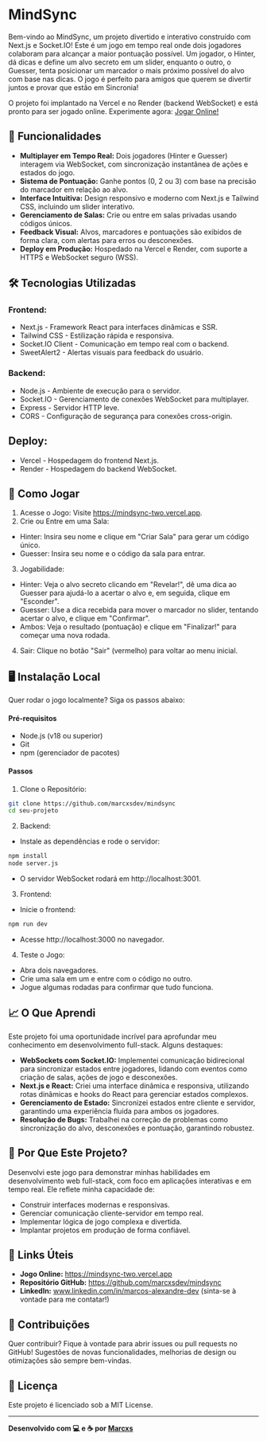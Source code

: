 # MindSync

Bem-vindo ao MindSync, um projeto divertido e interativo construído com Next.js e Socket.IO! Este é um jogo em tempo real onde dois jogadores colaboram para alcançar a maior pontuação possível. Um jogador, o Hinter, dá dicas e define um alvo secreto em um slider, enquanto o outro, o Guesser, tenta posicionar um marcador o mais próximo possível do alvo com base nas dicas. O jogo é perfeito para amigos que querem se divertir juntos e provar que estão em Sincronia!

O projeto foi implantado na Vercel e no Render (backend WebSocket) e está pronto para ser jogado online. Experimente agora: [Jogar Online!](https://mindsync-two.vercel.app)

## 🎯 Funcionalidades

- **Multiplayer em Tempo Real:** Dois jogadores (Hinter e Guesser) interagem via WebSocket, com sincronização instantânea de ações e estados do jogo.
- **Sistema de Pontuação:** Ganhe pontos (0, 2 ou 3) com base na precisão do marcador em relação ao alvo.
- **Interface Intuitiva:** Design responsivo e moderno com Next.js e Tailwind CSS, incluindo um slider interativo.
- **Gerenciamento de Salas:** Crie ou entre em salas privadas usando códigos únicos.
- **Feedback Visual:** Alvos, marcadores e pontuações são exibidos de forma clara, com alertas para erros ou desconexões.
- **Deploy em Produção:** Hospedado na Vercel e Render, com suporte a HTTPS e WebSocket seguro (WSS).

## 🛠️ Tecnologias Utilizadas

### Frontend:

- Next.js - Framework React para interfaces dinâmicas e SSR.
- Tailwind CSS - Estilização rápida e responsiva.
- Socket.IO Client - Comunicação em tempo real com o backend.
- SweetAlert2 - Alertas visuais para feedback do usuário.

### Backend:

- Node.js - Ambiente de execução para o servidor.
- Socket.IO - Gerenciamento de conexões WebSocket para multiplayer.
- Express - Servidor HTTP leve.
- CORS - Configuração de segurança para conexões cross-origin.

## Deploy:

- Vercel - Hospedagem do frontend Next.js.
- Render - Hospedagem do backend WebSocket.

## 🚀 Como Jogar

1. Acesse o Jogo: Visite https://mindsync-two.vercel.app.
2. Crie ou Entre em uma Sala:

- Hinter: Insira seu nome e clique em "Criar Sala" para gerar um código único.
- Guesser: Insira seu nome e o código da sala para entrar.

3. Jogabilidade:

- Hinter: Veja o alvo secreto clicando em "Revelar!", dê uma dica ao Guesser para ajudá-lo a acertar o alvo e, em seguida, clique em "Esconder".
- Guesser: Use a dica recebida para mover o marcador no slider, tentando acertar o alvo, e clique em "Confirmar".
- Ambos: Veja o resultado (pontuação) e clique em "Finalizar!" para começar uma nova rodada.

4. Sair: Clique no botão "Sair" (vermelho) para voltar ao menu inicial.

## 🖥️ Instalação Local

Quer rodar o jogo localmente? Siga os passos abaixo:

#### Pré-requisitos

- Node.js (v18 ou superior)
- Git
- npm (gerenciador de pacotes)

#### Passos

1. Clone o Repositório:

```bash
git clone https://github.com/marcxsdev/mindsync
cd seu-projeto
```

2. Backend:

- Instale as dependências e rode o servidor:

```bash
npm install
node server.js
```

- O servidor WebSocket rodará em http://localhost:3001.

3. Frontend:

- Inicie o frontend:

```bash
npm run dev
```

- Acesse http://localhost:3000 no navegador.

4. Teste o Jogo:

- Abra dois navegadores.
- Crie uma sala em um e entre com o código no outro.
- Jogue algumas rodadas para confirmar que tudo funciona.

## 📈 O Que Aprendi

Este projeto foi uma oportunidade incrível para aprofundar meu conhecimento em desenvolvimento full-stack. Alguns destaques:

- **WebSockets com Socket.IO:** Implementei comunicação bidirecional para sincronizar estados entre jogadores, lidando com eventos como criação de salas, ações de jogo e desconexões.
- **Next.js e React:** Criei uma interface dinâmica e responsiva, utilizando rotas dinâmicas e hooks do React para gerenciar estados complexos.
- **Gerenciamento de Estado:** Sincronizei estados entre cliente e servidor, garantindo uma experiência fluida para ambos os jogadores.
- **Resolução de Bugs:** Trabalhei na correção de problemas como sincronização do alvo, desconexões e pontuação, garantindo robustez.

## 🌟 Por Que Este Projeto?

Desenvolvi este jogo para demonstrar minhas habilidades em desenvolvimento web full-stack, com foco em aplicações interativas e em tempo real. Ele reflete minha capacidade de:

- Construir interfaces modernas e responsivas.
- Gerenciar comunicação cliente-servidor em tempo real.
- Implementar lógica de jogo complexa e divertida.
- Implantar projetos em produção de forma confiável.

## 🔗 Links Úteis

- **Jogo Online:** https://mindsync-two.vercel.app
- **Repositório GitHub:** https://github.com/marcxsdev/mindsync
- **LinkedIn:** www.linkedin.com/in/marcos-alexandre-dev (sinta-se à vontade para me contatar!)

## 🤝 Contribuições

Quer contribuir? Fique à vontade para abrir issues ou pull requests no GitHub! Sugestões de novas funcionalidades, melhorias de design ou otimizações são sempre bem-vindas.

## 📜 Licença

Este projeto é licenciado sob a MIT License.

---

**Desenvolvido com 💻 e ☕ por [Marcxs](https://github.com/marcxsdev)**
